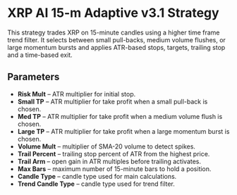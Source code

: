 # XRP AI 15-m Adaptive v3.1 Strategy

This strategy trades XRP on 15-minute candles using a higher time frame trend filter. It selects between small pull-backs, medium volume flushes, or large momentum bursts and applies ATR-based stops, targets, trailing stop and a time-based exit.

## Parameters
- **Risk Mult** – ATR multiplier for initial stop.
- **Small TP** – ATR multiplier for take profit when a small pull-back is chosen.
- **Med TP** – ATR multiplier for take profit when a medium volume flush is chosen.
- **Large TP** – ATR multiplier for take profit when a large momentum burst is chosen.
- **Volume Mult** – multiplier of SMA-20 volume to detect spikes.
- **Trail Percent** – trailing stop percent of ATR from the highest price.
- **Trail Arm** – open gain in ATR multiples before trailing activates.
- **Max Bars** – maximum number of 15-minute bars to hold a position.
- **Candle Type** – candle type used for main calculations.
- **Trend Candle Type** – candle type used for trend filter.
